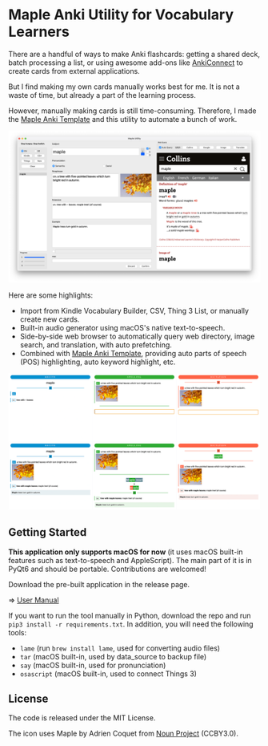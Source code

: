 Maple Anki Utility for Vocabulary Learners
==========================================

There are a handful of ways to make Anki flashcards: getting a shared deck, batch processing a list, or using awesome
add-ons like [AnkiConnect](https://ankiweb.net/shared/info/2055492159) to create cards from external applications.

But I find making my own cards manually works best for me. It is not a waste of time, but already a part of the
learning process.

However, manually making cards is still time-consuming. Therefore, I made
the [Maple Anki Template](https://github.com/liuzikai/Maple-Anki-Template) and this utility to automate a bunch of work.

![Maple Anki Utility](resource/utility.png)

Here are some highlights:
* Import from Kindle Vocabulary Builder, CSV, Thing 3 List, or manually create new cards.
* Built-in audio generator using macOS's native text-to-speech.
* Side-by-side web browser to automatically query web directory, image search, and translation, with auto prefetching.
* Combined with [Maple Anki Template](https://github.com/liuzikai/Maple-Anki-Template), providing auto parts of speech (POS) highlighting, auto keyword highlight, etc.

![Maple Anki Utility](resource/template.png)

## Getting Started
**This application only supports macOS for now** (it uses macOS built-in features such as text-to-speech and AppleScript).
The main part of it is in PyQt6 and should be portable. Contributions are welcomed!

Download the pre-built application in the release page.

=> [User Manual](resource/user-manual.md)

If you want to run the tool manually in Python, download the repo and run `pip3 install -r requirements.txt`.
In addition, you will need the following tools:
* `lame` (run `brew install lame`, used for converting audio files)
* `tar` (macOS built-in, used by data_source to backup file)
* `say` (macOS built-in, used for pronunciation)
* `osascript` (macOS built-in, used to connect Things 3)


## License
The code is released under the MIT License.

The icon uses Maple by Adrien Coquet from [Noun Project](https://thenounproject.com/browse/icons/term/maple/) (CCBY3.0).
